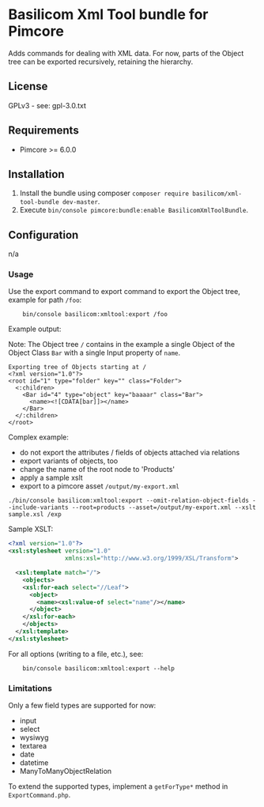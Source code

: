 # Basilicom Xml Tool bundle for Pimcore

Adds commands for dealing with XML data. For now, parts
of the Object tree can be exported recursively, retaining
the hierarchy.   

## License

GPLv3 - see: gpl-3.0.txt

## Requirements

* Pimcore >= 6.0.0

## Installation

1) Install the bundle using composer `composer require basilicom/xml-tool-bundle dev-master`.
2) Execute `bin/console pimcore:bundle:enable BasilicomXmlToolBundle`.


## Configuration

n/a

### Usage

Use the export command to export command to export
the Object tree, example for path ```/foo```: 

```
    bin/console basilicom:xmltool:export /foo
```

Example output:

Note: The Object tree ```/``` contains in the example a single Object of 
the Object Class ```Bar``` with a single Input property of ```name```.

```
Exporting tree of Objects starting at /
<?xml version="1.0"?>
<root id="1" type="folder" key="" class="Folder">
  <:children>
    <Bar id="4" type="object" key="baaaar" class="Bar">
      <name><![CDATA[bar]]></name>
    </Bar>
  </:children>
</root>
```

Complex example:

* do not export the attributes / fields of objects attached via relations
* export variants of objects, too
* change the name of the root node to 'Products'
* apply a sample xslt
* export to a pimcore asset ```/output/my-export.xml```

```
./bin/console basilicom:xmltool:export --omit-relation-object-fields --include-variants --root=products --asset=/output/my-export.xml --xslt sample.xsl /exp
```

Sample XSLT:

```xml
<?xml version="1.0"?>
<xsl:stylesheet version="1.0"
                xmlns:xsl="http://www.w3.org/1999/XSL/Transform">

  <xsl:template match="/">
    <objects>
    <xsl:for-each select="//Leaf">
      <object>
        <name><xsl:value-of select="name"/></name>
      </object>
    </xsl:for-each>
    </objects>
  </xsl:template>
</xsl:stylesheet>
```

For all options (writing to a file, etc.), see:

```
    bin/console basilicom:xmltool:export --help
```

### Limitations

Only a few field types are supported for now:

* input
* select
* wysiwyg
* textarea
* date
* datetime
* ManyToManyObjectRelation

To extend the supported types, implement a
```getForType*``` method in ```ExportCommand.php```.


